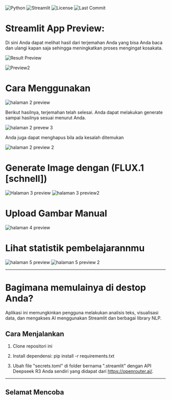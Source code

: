 ![Python](https://img.shields.io/badge/python-3.9+-blue)
![Streamlit](https://img.shields.io/badge/Streamlit-1.44.0-brightgreen)
![License](https://img.shields.io/badge/license-MIT-green)
![Last Commit](https://img.shields.io/github/last-commit/username/repo-name)


# Streamlit App Preview:

Di sini Anda dapat melihat hasil dari terjemahan Anda yang bisa Anda baca dan ulangi kapan saja sehingga meningkatkan proses mengingat kosakata.

![Result Preview](https://github.com/user-attachments/assets/b37385eb-968d-4db0-91b3-33f335d1785b)

![Preview2](https://github.com/user-attachments/assets/64528a01-789a-49aa-99c6-ab905509c3ae)

# Cara Menggunakan

![halaman 2 preview](https://github.com/user-attachments/assets/1a77b791-ac5b-4574-8c89-3b481db0bb6c)

Berikut hasilnya, terjemahan telah selesai. Anda dapat melakukan generate sampai hasilnya sesuai menurut Anda.

![halaman 2 prevew 3](https://github.com/user-attachments/assets/b3cedee5-9915-4d98-8fc0-d89ac185d41c)



Anda juga dapat menghapus bila ada kesalah ditemukan

![halaman 2 preview 2](https://github.com/user-attachments/assets/d911be0b-745a-4854-a44b-1dbe774ee8db)

# Generate Image dengan (FLUX.1 [schnell]) 

![Halaman 3 preview](https://github.com/user-attachments/assets/0e61c307-2a42-4587-b371-a85a986fd1a3)
![halaman 3 preview2](https://github.com/user-attachments/assets/808277da-aa71-4b7f-92da-27d3253fc320)

# Upload Gambar Manual

![halaman 4 preview](https://github.com/user-attachments/assets/1008e52a-13ab-4474-b5d9-969f035341ed)

# Lihat statistik pembelajarannmu
![halaman 5 preview](https://github.com/user-attachments/assets/0ac486be-b822-439e-b512-1459941be00d)
![halaman 5 preview 2](https://github.com/user-attachments/assets/0c63594c-aa33-4ecf-a093-83bbbda519b3)

---

# Bagimana memulainya di destop Anda?
Aplikasi ini memungkinkan pengguna melakukan analisis teks, visualisasi data, dan mengakses AI menggunakan Streamlit dan berbagai library NLP.


## Cara Menjalankan

1. Clone repositori ini
2. Install dependensi: pip install -r requirements.txt

3. Ubah file "secrets.toml" di folder bernama ".streamlit" dengan API Deepseek R3 Anda sendiri yang didapat dari https://openrouter.ai/.

---

## Selamat Mencoba



